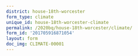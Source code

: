 ```yaml
---
district: house-18th-worcester
form_type: climate
unique_id: house-18th-worcester-climate
permalink: /2020bq/house-18th-worcester/climate/
form_id: '201705916871054'
layout: form
doc_img: CLIMATE-00001
---
```

